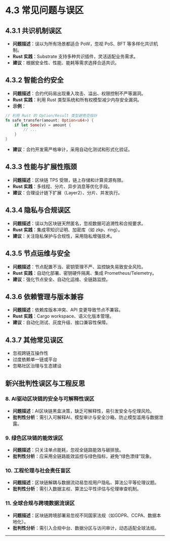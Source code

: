 # 4.3 常见问题与误区

## 4.3.1 共识机制误区

- **问题描述**：误以为所有场景都适合 PoW，忽视 PoS、BFT 等多样化共识机制。
- **Rust 实践**：Substrate 支持多种共识插件，灵活适配业务需求。
- **建议**：根据安全性、性能、能耗等需求选择合适共识。

## 4.3.2 智能合约安全

- **问题描述**：合约代码易出现重入攻击、溢出、权限控制不严等漏洞。
- **Rust 实践**：利用 Rust 类型系统和所有权模型减少内存安全漏洞。
- **示例**：

```rust
// 利用 Rust 的 Option/Result 类型避免空指针
fn safe_transfer(amount: Option<u64>) {
    if let Some(v) = amount {
        // ...
    }
}
```

- **建议**：合约开发需严格审计，采用自动化测试和形式化验证。

## 4.3.3 性能与扩展性瓶颈

- **问题描述**：区块链 TPS 受限，链上存储和计算资源有限。
- **Rust 实践**：多线程、分片、异步消息等优化手段。
- **建议**：合理设计链下扩展（Layer2）、分片、并发执行。

## 4.3.4 隐私与合规误区

- **问题描述**：误以为区块链天然匿名，忽视数据可追溯性和合规要求。
- **Rust 实践**：集成零知识证明、加密库（如 zkp、ring）。
- **建议**：关注隐私保护与合规性，采用隐私增强技术。

## 4.3.5 节点运维与安全

- **问题描述**：节点配置不当、密钥管理不严、监控缺失易致安全风险。
- **Rust 实践**：自动化部署、密钥硬件隔离、集成 Prometheus/Telemetry。
- **建议**：强化节点安全、自动化运维、全链路监控。

## 4.3.6 依赖管理与版本兼容

- **问题描述**：依赖库版本冲突、API 变更导致节点不兼容。
- **Rust 实践**：Cargo workspace、语义化版本管理。
- **建议**：自动化测试、灰度升级、接口兼容性保障。

## 4.3.7 其他常见误区

- 忽视跨链互操作性
- 过度依赖单一链或平台
- 忽略社区治理与生态建设

## 新兴批判性误区与工程反思

### 8. AI驱动区块链的安全与可解释性误区

- **问题描述**：AI区块链黑盒决策，缺乏可解释性，易引发安全与伦理风险。
- **批判性分析**：需引入可解释AI、模型审计与安全沙箱，防止模型滥用与数据泄露。

### 9. 绿色区块链的能效误区

- **问题描述**：只关注单点能耗，忽视全链路能效与碳排放。
- **批判性分析**：应采用全链路能效监控与绿色指标，避免“绿色漂绿”现象。

### 10. 工程伦理与社会责任盲区

- **问题描述**：区块链解耦与数据流动易忽视用户隐私、算法公平等伦理议题。
- **批判性分析**：需引入数据主权、算法公平性评估与伦理审查机制。

### 11. 全球合规与跨境数据流误区

- **问题描述**：区块链跨境部署易忽视不同国家法规（如GDPR、CCPA、数据本地化）。
- **批判性分析**：需引入合规中台、数据分区与访问审计，动态适配全球法规。

---
